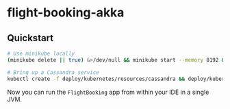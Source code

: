 # flight-booking-akka

## Quickstart

```sh
# Use minikube locally
(minikube delete || true) &>/dev/null && minikube start --memory 8192 && eval $(minikube docker-env)

# Bring up a Cassandra service
kubectl create -f deploy/kubernetes/resources/cassandra && deploy/kubernetes/scripts/kubectl-wait-for-pods && kubectl exec cassandra-0 -- nodetool status
```

Now you can run the `FlightBooking` app from within your IDE in a single JVM.